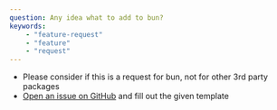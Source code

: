 ```yaml
---
question: Any idea what to add to bun?
keywords:
    - "feature-request"
    - "feature"
    - "request"
---
```

- Please consider if this is a request for bun, not for other 3rd party packages
- [Open an issue on GitHub](<https://github.com/oven-sh/bun/issues/new?template=2-feature-request.yml>) and fill out the given template
